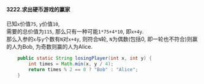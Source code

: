#### 3222.求出硬币游戏的赢家
已知`x`价值`75`, `y`价值`10`,  
需要的总价值为`115`, 那么只有一种可能`1*75+4*10`, 即`x+4y`.  
那么入参的`x`与`y`个数有`N`对`x+4y`, 则符合`N`轮, `N`为偶数(包括0, 即一轮也不符合)则赢的人为Bob, 为奇数则赢的人为Alice.
```java
    public static String losingPlayer(int x, int y) {
        int times = Math.min(x, y / 4);
        return times % 2 == 0 ? "Bob" : "Alice";
    }
```